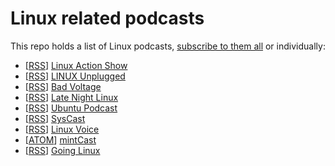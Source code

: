 # Linux related podcasts

This repo holds a list of Linux podcasts, [subscribe to them all](https://raw.githubusercontent.com/Cj-Malone/Linux-Podcasts/master/feeds.opml) or individually:

- [[RSS](http://feeds2.feedburner.com/TheLinuxActionShowOGG)] [Linux Action Show](http://www.jupiterbroadcasting.com/show/linuxactionshow/)
- [[RSS](http://feeds.feedburner.com/linuxunogg)] [LINUX Unplugged](http://www.jupiterbroadcasting.com/show/linuxun/)
- [[RSS](http://www.badvoltage.org/feed/ogg/)] [Bad Voltage](http://www.badvoltage.org/)
- [[RSS](https://latenightlinux.com/feed/ogg/)] [Late Night Linux](http://latenightlinux.com/)
- [[RSS](http://feed.ubuntupodcast.org/ogg/)] [Ubuntu Podcast](http://ubuntupodcast.org/)
- [[RSS](http://podcast.sysca.st/feed/podcast)] [SysCast](http://podcast.sysca.st/)
- [[RSS](http://www.linuxvoice.com/podcast_ogg.rss)] [Linux Voice](https://www.linuxvoice.com/category/podcasts/)
- [[ATOM](https://mintcast.org/category/ogg/feed/atom/)] [mintCast](https://mintcast.org/)
- [[RSS](http://goinglinux.com/oggpodcast.xml)] [Going Linux](http://goinglinux.com/index.html)

